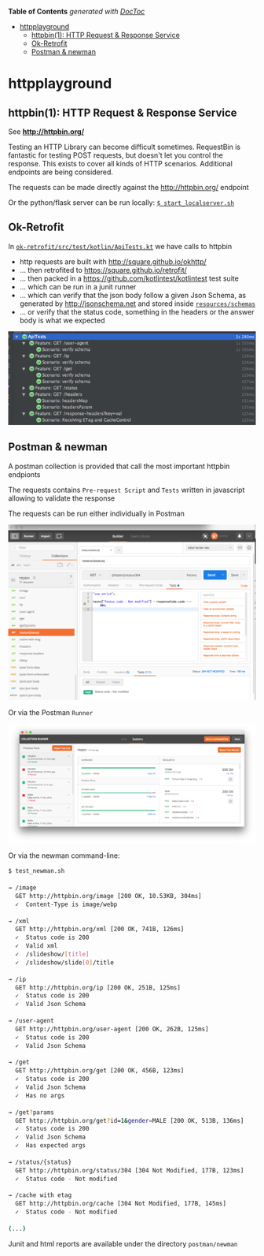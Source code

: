 <!-- START doctoc generated TOC please keep comment here to allow auto update -->
<!-- DON'T EDIT THIS SECTION, INSTEAD RE-RUN doctoc TO UPDATE -->
**Table of Contents**  *generated with [DocToc](https://github.com/thlorenz/doctoc)*

- [httpplayground](#httpplayground)
  - [httpbin(1): HTTP Request & Response Service](#httpbin1-http-request-&-response-service)
  - [Ok-Retrofit](#ok-retrofit)
  - [Postman & newman](#postman-&-newman)

<!-- END doctoc generated TOC please keep comment here to allow auto update -->

httpplayground
========

httpbin(1): HTTP Request & Response Service
------   

See **http://httpbin.org/**

Testing an HTTP Library can become difficult sometimes. RequestBin is fantastic for testing POST requests, but doesn't let you control the response. This exists to cover all kinds of HTTP scenarios. Additional endpoints are being considered.

The requests can be made directly against the http://httpbin.org/ endpoint

Or the python/flask server can be run locally: [`$ start_localserver.sh`](start_localserver.sh)


Ok-Retrofit 
--------


In [`ok-retrofit/src/test/kotlin/ApiTests.kt`](ok-retrofit/src/test/kotlin/ApiTests.kt) we have calls to httpbin   

- http requests are built with http://square.github.io/okhttp/
- ... then retrofited to https://square.github.io/retrofit/
- ... then packed in a https://github.com/kotlintest/kotlintest test suite
- ... which can be run in a junit runner
- ... which can verify that the json body follow a given Json Schema, as generated by http://jsonschema.net and stored inside [`resources/schemas`](ok-retrofit/src/test/resources/schemas)
- ... or verify that the status code, something in the headers or the answer body is what we expected 

![](asset/okretrofit-testsuite.png)


Postman & newman
-------

A postman collection is provided that call the most important httpbin endpionts


The requests contains `Pre-request Script` and `Tests` written in javascript allowing to validate the response

The requests can be run either individually in Postman

![](asset/postman.png)

Or via the Postman `Runner`
 
![](asset/postman_runner.png)

Or via the newman command-line: 


```bash
$ test_newman.sh

→ /image
  GET http://httpbin.org/image [200 OK, 10.53KB, 304ms]
  ✓  Content-Type is image/webp

→ /xml
  GET http://httpbin.org/xml [200 OK, 741B, 126ms]
  ✓  Status code is 200
  ✓  Valid xml
  ✓  /slideshow/[title]
  ✓  /slideshow/slide[0]/title

→ /ip
  GET http://httpbin.org/ip [200 OK, 251B, 125ms]
  ✓  Status code is 200
  ✓  Valid Json Schema

→ /user-agent
  GET http://httpbin.org/user-agent [200 OK, 262B, 125ms]
  ✓  Status code is 200
  ✓  Valid Json Schema

→ /get
  GET http://httpbin.org/get [200 OK, 456B, 123ms]
  ✓  Status code is 200
  ✓  Valid Json Schema
  ✓  Has no args

→ /get?params
  GET http://httpbin.org/get?id=1&gender=MALE [200 OK, 513B, 136ms]
  ✓  Status code is 200
  ✓  Valid Json Schema
  ✓  Has expected args

→ /status/{status}
  GET http://httpbin.org/status/304 [304 Not Modified, 177B, 123ms]
  ✓  Status code - Not modified

→ /cache with etag
  GET http://httpbin.org/cache [304 Not Modified, 177B, 145ms]
  ✓  Status code - Not modified

(...)

```


Junit and html reports are available under the directory `postman/newman`


